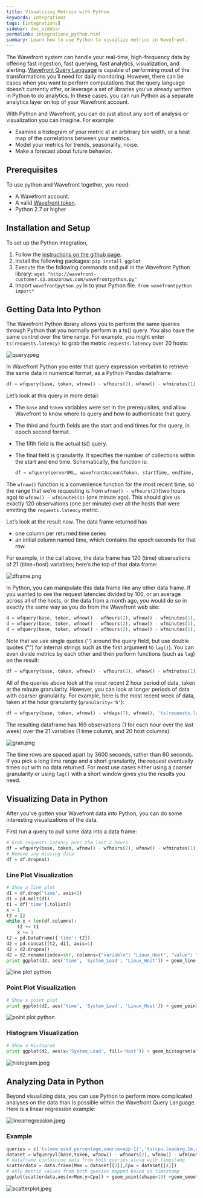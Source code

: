 ```yaml
---
title: Visualizing Metrics with Python
keywords: integrations
tags: [integrations]
sidebar: doc_sidebar
permalink: integrations_python.html
summary: Learn how to use Python to visualize metrics in Wavefront.
---
```


The Wavefront system can handle your real-time, high-frequency data by offering fast ingestion, fast querying, fast analytics, visualization, and alerting. [Wavefront Query Language](query_language_reference.html) is capable of performing most of the transformations you’ll need for daily monitoring. However, there can be cases when you want to perform computations that the query language doesn’t currently offer, or leverage a set of libraries you’ve already written in Python to do analytics. In these cases, you can run Python as a separate analytics layer on top of your Wavefront account.

With Python and Wavefront, you can do just about any sort of analysis or visualization you can imagine. For example:
* Examine a histogram of your metric at an arbitrary bin width, or a heat map of the correlations between your metrics.
* Model your metrics for trends, seasonality, noise.
* Make a forecast about future behavior.

## Prerequisites

To use python and Wavefront together, you need:

* A Wavefront account.
* A valid [Wavefront token](wavefront_api.html#generating-an-api-token).
* Python 2.7 or higher

## Installation and Setup

To set up the Python integration,
1. Follow the [instructions on the github page](https://github.com/wavefrontHQ/python-client).
2. Install the following packages:
   `pip install ggplot`
3. Execute the the following commands and pull in the Wavefront Python library:
   `wget "http://wavefront-customer.s3.amazonaws.com/wavefrontpython.py"`
4. Import `wavefrontpython.py` in to your Python file.
   `from wavefrontpython import*`

## Getting Data Into Python

The Wavefront Python library allows you to perform the same queries through Python that you  normally perform in a ts() query. You also have the same control over the time range. For example, you might enter `ts(requests.latency)` to grab the metric `requests.latency` over 20 hosts:

![query.jpeg](images/query.jpeg)

In Wavefront Python you enter that query expression verbatim to retrieve the same data in numerical format, as a Python Pandas dataframe:

```python
df = wfquery(base, token, wfnow() - wfhours(2), wfnow() - wfminutes(1), 'ts(requests.latency)', granularity='m')
```

Let’s look at this query in more detail:
* The `base` and `token` variables were set in the prerequisites, and allow Wavefront to know where to query and how to authenticate that query.
* The third and fourth fields are the start and end times for the query, in epoch second format.
* The fifth field is the actual ts() query.
* The final field is granularity. It specifies the number of collections within the start and end time. Schematically, the function is:

  ```python
  df = wfquery(serverURL, wavefrontAccountToken, startTime, endTime, query, granularity)
  ```

The `wfnow()` function is a convenience function for the most recent time, so the range that we’re requesting is from `wfnow() - wfhours(2)`(two hours ago) to `wfnow() - wfminutes(1)` (one minute ago). This should give us exactly 120 observations (one per minute) over all the  hosts that were emitting the `requests.latency` metric.

Let’s look at the result now. The data frame returned has
* one column per returned time series
* an initial column named time, which contains the epoch seconds for that row.

For example, in the call above, the data frame has 120 (time) observations of 21 (time+host) variables; here’s the top of that data frame:

![dframe.png](images/dframe.png)

In Python, you can manipulate this data frame like any other data frame.
If you wanted to see the request latencies divided by 100, or an average across all of the hosts, or the data from a month ago, you would do so in exactly the same way as you do from the Wavefront web site:

```python
d = wfquery(base, token, wfnow() - wfhours(2), wfnow() - wfminutes(1), 'ts(requests.latency) / 100', granularity='m')
d = wfquery(base, token, wfnow() - wfhours(2), wfnow() - wfminutes(1), 'avg(ts(requests.latency))', granularity='m')
d = wfquery(base, token, wfnow() - wfhours(2), wfnow() - wfminutes(1), 'lag("one month ago", avg(ts(requests.latency)))', granularity='m')
```

Note that we use single quotes ('') around the query field, but use double quotes ("") for internal strings such as the first argument to `lag()`). You can even divide metrics by each other and then perform functions (such as `lag`) on the result:

```python
df = wfquery(base, token, wfnow() - wfhours(2), wfnow() - wfminutes(1), 'lag("one month ago", ts(requests.failures.num) / ts(requests.total.num))', granularity='m')
```

All of the queries above look at the most recent 2 hour period of data, taken at the minute granularity. However, you can look at longer periods of data with coarser granularity. For example, here is the most recent week of data, taken at the hour granularity (`granularity='h'`):

```python
df = wfquery(base, token, wfnow() - wfdays(7), wfnow(), 'ts(requests.latency)', granularity='h')
```

The resulting dataframe has 169 observations (1 for each hour over the last week) over the 21 variables (1 time column, and 20 host columns):

![gran.png](images/gran.png)

The time rows are spaced apart by 3600 seconds, rather than 60 seconds. If you pick a long time range and a short granularity, the request eventually times out with no data returned. For most use cases either using a coarser granularity or using `lag()` with a short window gives you the results you need.

## Visualizing Data in Python
After you've gotten your Wavefront data into Python, you can do some interesting visualizations of the data.

First run a query to pull some data into a data frame:

```python
# Grab requests.latency over the last 2 hours
df = wfquery(base, token, wfnow() - wfhours(2), wfnow() - wfminutes(1), 'ts(system.load5)', granularity='m')
# Remove any missing data
df = df.dropna()
```

### Line Plot Visualization

```python
# Show a line plot
d1 = df.drop('time', axis=1)
d1 = pd.melt(d1)
t1 = df['time'].tolist()
x = 1
t2 = []
while x < len(df.columns):
    t2 += t1
    x += 1
t2 = pd.DataFrame({'time': t2})
d2 = pd.concat([t2, d1], axis=1)
d2 = d2.dropna()
d2 = d2.rename(index=str, columns={"variable": "Linux_Host", "value": "System_Load"})
print ggplot(d2, aes('time', 'System_Load', 'Linux_Host')) + geom_line() + ggtitle("Linux Host System Load - Line plot")
```

![line plot python](images/line_plot_python.png)

### Point Plot Visualization

```python
# Show a point plot
print ggplot(d2, aes('time', 'System_Load', 'Linux_Host')) + geom_point() + ggtitle("Linux Host System Load - Point plot")
```
![point plot python](images/point_plot_python.png)

### Histogram Visualization

```python
# Show a Histogram
print ggplot(d2, aes(x='System_Load', fill='Host')) + geom_histogram(alpha=0.6, binwidth=2) + ggtitle("Histogram")
```

![histogram.jpeg](images/histogram_python.png)


## Analyzing Data in Python
Beyond visualizing data, you can use Python to perform more complicated analyses on the data than is possible within the Wavefront Query Language. Here is a linear regression example:

![linearregression.jpeg](images/linearregression.jpeg)

### Example

```python
queries = c('ts(mem.used.percentage,source=app-1)','ts(cpu.loadavg.1m,source=app-1)')
dataset = wfqueryvl(base,token, wfnow() - wfhours(2), wfnow() - wfminutes(1),queries)
# dataframe containing data from both queries along with timestamp
scatterdata = data.frame(Mem = dataset[[2]],Cpu = dataset[[4]])
# only metric values from both queries mapped based on timestamp
ggplot(scatterdata,aes(x=Mem,y=Cpu)) + geom_point(shape=19) +geom_smooth(method=lm)
```

![scatterplot.jpeg](images/scatterplot.jpeg)

